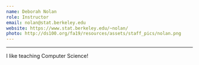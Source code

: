 ```yaml
---
name: Deborah Nolan
role: Instructor
email: nolan@stat.berkeley.edu
website: https://www.stat.berkeley.edu/~nolan/
photo: http://ds100.org/fa19/resources/assets/staff_pics/nolan.png
---
```

---

I like teaching Computer Science!
